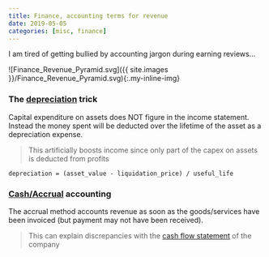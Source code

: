 ```yaml
---
title: Finance, accounting terms for revenue
date: 2019-05-05
categories: [misc, finance]
---
```


I am tired of getting bullied by accounting jargon during earning reviews...

![Finance_Revenue_Pyramid.svg]({{ site.images }}/Finance_Revenue_Pyramid.svg){:.my-inline-img}

### The [depreciation][0] trick

Capital expenditure on assets does NOT figure in the income statement.
Instead the money spent will be deducted over the lifetime of the asset as a depreciation expense.
> This artificially boosts income since only part of the capex on assets is deducted from profits

`depreciation = (asset_value - liquidation_price) / useful_life`

### [Cash/Accrual][1] accounting

The accrual method accounts revenue as soon as the goods/services have been invoiced (but payment may not have been received).
> This can explain discrepancies with the [cash flow statement][2] of the company

[0]:https://www.investopedia.com/terms/d/depreciation.asp
[1]:https://www.investopedia.com/terms/a/accrualaccounting.asp
[2]:https://www.investopedia.com/terms/c/cashflowstatement.asp

